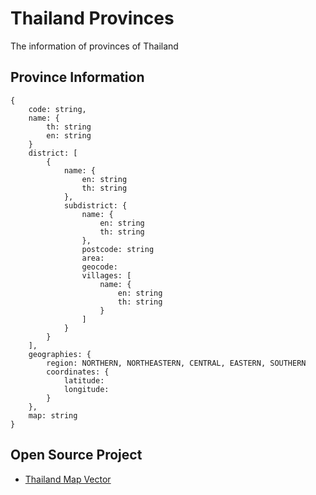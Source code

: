 # Thailand Provinces

The information of provinces of Thailand

## Province Information

```
{
    code: string,
    name: {
        th: string
        en: string
    }
    district: [
        {
            name: {
                en: string
                th: string
            },
            subdistrict: {
                name: {
                    en: string
                    th: string
                },
                postcode: string
                area:
                geocode:
                villages: [
                    name: {
                        en: string
                        th: string
                    }
                ]
            }
        }
    ],
    geographies: {
        region: NORTHERN, NORTHEASTERN, CENTRAL, EASTERN, SOUTHERN
        coordinates: {
            latitude:
            longitude:
        }
    },
    map: string
}
```

## Open Source Project

- [Thailand Map Vector](https://github.com/BorntoDev/Thailand-Map-Vector)
